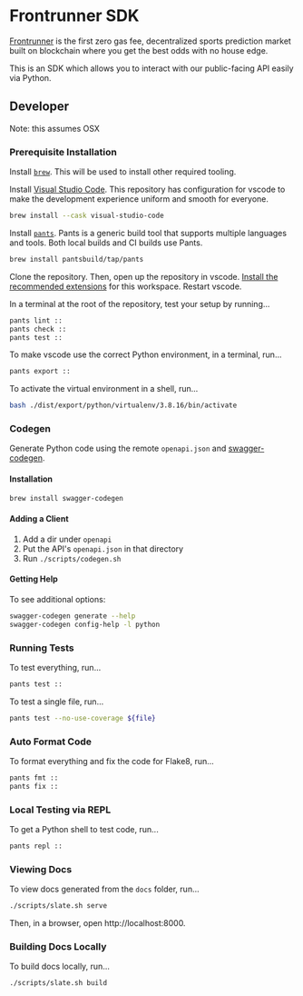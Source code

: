 # Frontrunner SDK

[Frontrunner][frontrunner] is the first zero gas fee, decentralized sports
prediction market built on blockchain where you get the best odds with no house
edge.

[frontrunner]: https://www.getfrontrunner.com/

This is an SDK which allows you to interact with our public-facing API easily
via Python.

## Developer

Note: this assumes OSX

### Prerequisite Installation

Install [`brew`][brew]. This will be used to install other required tooling.

[brew]: https://brew.sh/

Install [Visual Studio Code][vscode]. This repository has configuration for
vscode to make the development experience uniform and smooth for everyone.

[vscode]: https://code.visualstudio.com/

```sh
brew install --cask visual-studio-code
```

Install [`pants`][pants]. Pants is a generic build tool that supports multiple
languages and tools. Both local builds and CI builds use Pants.

[pants]: https://www.pantsbuild.org/docs/welcome-to-pants

```sh
brew install pantsbuild/tap/pants
```

Clone the repository. Then, open up the repository in vscode.
[Install the recommended extensions][install-recommended-extensions] for this
workspace. Restart vscode.

[install-recommended-extensions]: https://code.visualstudio.com/docs/editor/extension-marketplace#_workspace-recommended-extensions

In a terminal at the root of the repository, test your setup by running...

```sh
pants lint ::
pants check ::
pants test ::
```

To make vscode use the correct Python environment, in a terminal, run...

```sh
pants export ::
```

To activate the virtual environment in a shell, run...

```sh
bash ./dist/export/python/virtualenv/3.8.16/bin/activate
```

### Codegen

Generate Python code using the remote `openapi.json` and [swagger-codegen][swagger-codegen].

[swagger-codegen]: https://github.com/swagger-api/swagger-codegen

#### Installation

```sh
brew install swagger-codegen
```

#### Adding a Client

1. Add a dir under `openapi`
2. Put the API's `openapi.json` in that directory
3. Run `./scripts/codegen.sh`

#### Getting Help

To see additional options:

```sh
swagger-codegen generate --help
swagger-codegen config-help -l python
```

### Running Tests

To test everything, run...

```sh
pants test ::
```

To test a single file, run...

```sh
pants test --no-use-coverage ${file}
```

### Auto Format Code

To format everything and fix the code for Flake8, run...

```sh
pants fmt ::
pants fix ::
```

### Local Testing via REPL

To get a Python shell to test code, run...

```sh
pants repl ::
```

### Viewing Docs

To view docs generated from the `docs` folder, run...

```sh
./scripts/slate.sh serve
```

Then, in a browser, open http://localhost:8000.

### Building Docs Locally

To build docs locally, run...

```sh
./scripts/slate.sh build
```
